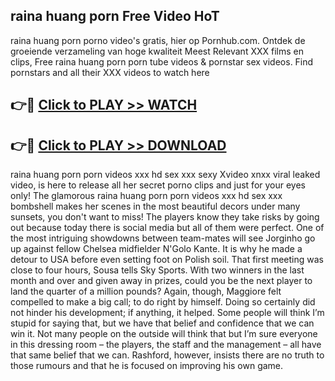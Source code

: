 ## raina huang porn Free Video HoT 

raina huang porn porno video's gratis, hier op Pornhub.com. Ontdek de groeiende verzameling van hoge kwaliteit Meest Relevant XXX films en clips,
Free raina huang porn porn tube videos & pornstar sex videos. Find pornstars and all their XXX videos to watch here


## 👉🔴 [Click to PLAY >> WATCH](http://us.freeplayer.one?title=raina_huang_porn&ref=16D)

## 👉🔴 [Click to PLAY >> DOWNLOAD](http://us.freeplayer.one?title=raina_huang_porn&ref=16D)


raina huang porn porn videos xxx hd sex xxx sexy Xvideo xnxx viral leaked video, is here to release all her secret porno clips and just for your eyes only! The glamorous raina huang porn porn videos xxx hd sex xxx bombshell makes her scenes in the most beautiful decors under many sunsets, you don't want to miss! The players know they take risks by going out because today there is social media but all of them were perfect. One of the most intriguing showdowns between team-mates will see Jorginho go up against fellow Chelsea midfielder N'Golo Kante. It is why he made a detour to USA before even setting foot on Polish soil. That first meeting was close to four hours, Sousa tells Sky Sports. With two winners in the last month and over and given away in prizes, could you be the next player to land the quarter of a million pounds? Again, though, Maggiore felt compelled to make a big call; to do right by himself. Doing so certainly did not hinder his development; if anything, it helped. Some people will think I’m stupid for saying that, but we have that belief and confidence that we can win it. Not many people on the outside will think that but I’m sure everyone in this dressing room – the players, the staff and the management – all have that same belief that we can. Rashford, however, insists there are no truth to those rumours and that he is focused on improving his own game.